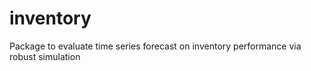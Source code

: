 # inventory
Package to evaluate time series forecast on inventory performance via robust simulation 
